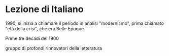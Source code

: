 # Lezione di Italiano

1990, si inizia a chiamare il periodo in analisi "modernismo", prima chiamato "età della crisi", che era Belle Epoque

Prime tre decadi del 1900

gruppo di profondi rinnovatori della letteratura

  > 
<!--stackedit_data:
eyJoaXN0b3J5IjpbLTE1MjYxMDU3MDYsODcwNjQzNzQwLDE5MT
Y1NTMzNjBdfQ==
-->